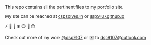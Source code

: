 This repo contains all the pertinent files to my portfolio site.

My site can be reached at [dspsolves.in](https://dspsolves.in) or [dsp9107.github.io](https://dsp9107.github.io)

:zap:
:raising_hand:
:muscle:
:snowflake:
:wink:
:dash:
:unamused:

Check out more of my work [@dsp9107](https://github.com/dsp9107) or :envelope: to [dsp9107@outlook.com](mailto:dsp9107@outlook.com?subject=[GitHub]%20Might%20Be%20Important)
